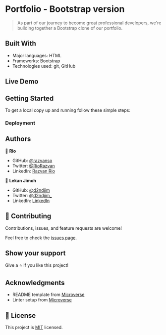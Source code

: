 # Portfolio - Bootstrap version

> As part of our journey to become great professional developers, we're building together a Bootstrap clone of our portfolio.

## Built With

- Major languages: HTML
- Frameworks: Bootstrap
- Technologies used: git, GitHub

## Live Demo

<!-- [Live Demo Link](https://) -->


## Getting Started

To get a local copy up and running follow these simple steps:

### Deployment


## Authors

👤 **Rio**

- GitHub: [@razvanso](https://github.com/razvanso)
- Twitter: [@RioRazvan](https://twitter.com/RioRazvan)
- LinkedIn: [Razvan Rio](https://www.linkedin.com/in/razvan-rio/)

👤 **Lekan Jimoh**

- GitHub: [@d2ndjim](https://github.com/d2ndjim)
- Twitter: [@d2ndjim_](https://twitter.com/d2ndjim_)
- LinkedIn: [LinkedIn](https://linkedin.com/in/lekanj)

## 🤝 Contributing

Contributions, issues, and feature requests are welcome!

Feel free to check the [issues page](../../issues/).

## Show your support

Give a ⭐️ if you like this project!

## Acknowledgments

- README template from [Microverse](https://github.com/microverseinc/readme-template)
- Linter setup from [Microverse](https://github.com/microverseinc/linters-config/tree/master/html-css)

## 📝 License

This project is [MIT](./MIT.md) licensed.
